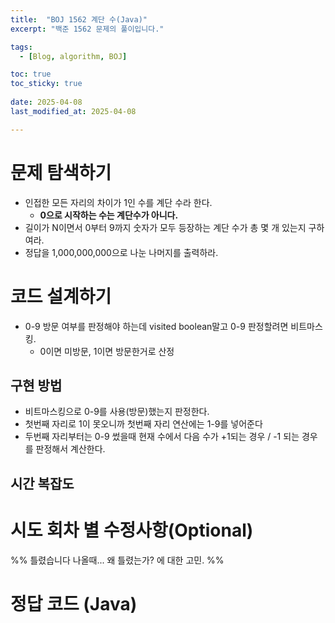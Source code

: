 ```yaml
---
title:  "BOJ 1562 계단 수(Java)"
excerpt: "백준 1562 문제의 풀이입니다."

tags:
  - [Blog, algorithm, BOJ]

toc: true
toc_sticky: true
 
date: 2025-04-08
last_modified_at: 2025-04-08

---
```


# 문제 탐색하기

- 인접한 모든 자리의 차이가 1인 수를 계단 수라 한다.
	- **0으로 시작하는 수는 계단수가 아니다.**
- 길이가 N이면서 0부터 9까지 숫자가 모두 등장하는 계단 수가 총 몇 개 있는지 구하여라.
- 정답을 1,000,000,000으로 나눈 나머지를 출력하라.

# 코드 설계하기

- 0-9 방문 여부를 판정해야 하는데 visited boolean말고 0-9 판정할려면 비트마스킹.
	- 0이면 미방문, 1이면 방문한거로 산정

## 구현 방법

- 비트마스킹으로 0-9를 사용(방문)했는지 판정한다.
- 첫번째 자리로 1이 못오니까 첫번째 자리 연산에는 1-9를 넣어준다
- 두번째 자리부터는 0-9 썼을때 현재 수에서 다음 수가 +1되는 경우 / -1 되는 경우를 판정해서 계산한다.

## 시간 복잡도


# 시도 회차 별 수정사항(Optional)
%% 틀렸습니다 나올때... 왜 틀렸는가? 에 대한 고민. %%

# 정답 코드 (Java)

```java

```

